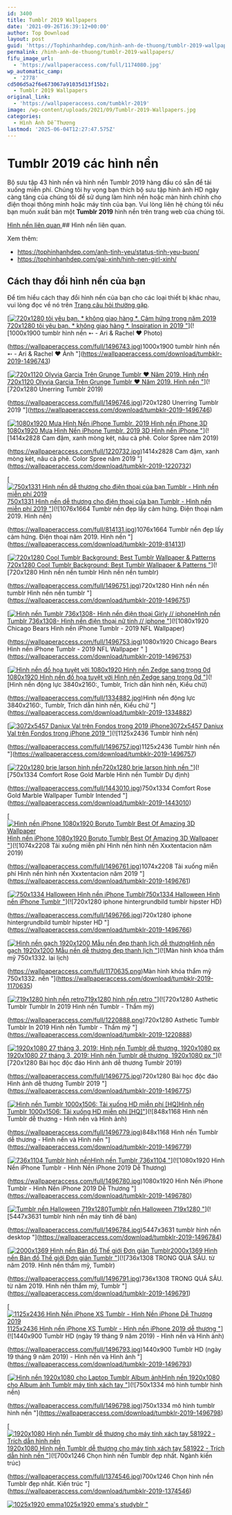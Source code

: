 ```yaml
---
id: 3400
title: Tumblr 2019 Wallpapers
date: '2021-09-26T16:39:12+00:00'
author: Top Download
layout: post
guid: 'https://Tophinhanhdep.com/hinh-anh-de-thuong/tumblr-2019-wallpapers/'
permalink: /hinh-anh-de-thuong/tumblr-2019-wallpapers/
fifu_image_url:
  - 'https://wallpaperaccess.com/full/1174080.jpg'
wp_automatic_camp:
  - '2778'
cd506d5a2f6e673067a91035d13f15b2:
  - Tumblr 2019 Wallpapers
original_link:
  - 'https://wallpaperaccess.com/tumbklr-2019'
image: /wp-content/uploads/2021/09/Tumblr-2019-Wallpapers.jpg
categories:
  - Hình Ảnh Dễ Thương
lastmod: '2025-06-04T12:27:47.575Z'
---
```

# Tumblr 2019 các hình nền

Bộ sưu tập 43 hình nền và hình nền Tumblr 2019 hàng đầu có sẵn để tải xuống miễn phí. Chúng tôi hy vọng bạn thích bộ sưu tập hình ảnh HD ngày càng tăng của chúng tôi để sử dụng làm hình nền hoặc màn hình chính cho điện thoại thông minh hoặc máy tính của bạn. Vui lòng liên hệ chúng tôi nếu bạn muốn xuất bản một **Tumblr 2019** hình nền trên trang web của chúng tôi.

[Hình nền liên quan ](#related) ## Hình nền liên quan.

   
 Xem thêm:

   
- <https://tophinhanhdep.com/anh-tinh-yeu/status-tinh-yeu-buon/>
- <https://tophinhanhdep.com/gai-xinh/hinh-nen-girl-xinh/>

## Cách thay đổi hình nền của bạn

Để tìm hiểu cách thay đổi hình nền của bạn cho các loại thiết bị khác nhau, vui lòng đọc về nó trên [Trang câu hỏi thường gặp](https://tophinhanhdep.com/faq/).

  
[[![720x1280 tôi yêu bạn.  * không giao hàng *.  Cảm hứng trong năm 2019](https://wallpaperaccess.com/full/1174080.jpg)720x1280 tôi yêu bạn. \* không giao hàng \*. Inspiration in 2019 "](https://wallpaperaccess.com/download/tumbklr-2019-1174080)](![1000x1900 tumblr hình nền ➵ - Ari & Rachel ♥ Photo)

(https://wallpaperaccess.com/full/1496743.jpg)1000x1900 tumblr hình nền ➵ - Ari &amp; Rachel ♥ Ảnh "](https://wallpaperaccess.com/download/tumbklr-2019-1496743)

[[![720x1120 Olyvia Garcia Trên Grunge Tumblr ❤ Năm 2019. Hình nền](https://wallpaperaccess.com/full/1205393.jpg)720x1120 Olyvia Garcia Trên Grunge Tumblr ❤ Năm 2019. Hình nền "](https://wallpaperaccess.com/download/tumbklr-2019-1205393)](![720x1280 Unerring Tumblr 2019)

(https://wallpaperaccess.com/full/1496746.jpg)720x1280 Unerring Tumblr 2019 "](https://wallpaperaccess.com/download/tumbklr-2019-1496746)

[[![1080x1920 Mưa Hình Nền iPhone Tumblr.  2019 Hình nền iPhone 3D](https://wallpaperaccess.com/full/1496747.jpg)1080x1920 Mưa Hình Nền iPhone Tumblr. 2019 3D Hình nền iPhone "](https://wallpaperaccess.com/download/tumbklr-2019-1496747)](![1414x2828 Cam đậm, xanh mòng két, nâu cà phê.  Color Spree năm 2019)

(https://wallpaperaccess.com/full/1220732.jpg)1414x2828 Cam đậm, xanh mòng két, nâu cà phê. Color Spree năm 2019 "](https://wallpaperaccess.com/download/tumbklr-2019-1220732)

[[![750x1331 Hình nền dễ thương cho điện thoại của bạn Tumblr - Hình nền miễn phí 2019](https://wallpaperaccess.com/full/1220830.jpg)750x1331 Hình nền dễ thương cho điện thoại của bạn Tumblr - Hình nền miễn phí 2019 "](https://wallpaperaccess.com/download/tumbklr-2019-1220830)](![1076x1664 Tumblr nền đẹp lấy cảm hứng.  Điện thoại năm 2019. Hình nền)

(https://wallpaperaccess.com/full/814131.jpg)1076x1664 Tumblr nền đẹp lấy cảm hứng. Điện thoại năm 2019. Hình nền "](https://wallpaperaccess.com/download/tumbklr-2019-814131)

[[![720x1280 Cool Tumblr Background: Best Tumblr Wallpaper & Patterns](https://wallpaperaccess.com/full/1374469.jpg)720x1280 Cool Tumblr Background: Best Tumblr Wallpaper &amp; Patterns "](https://wallpaperaccess.com/download/tumbklr-2019-1374469)](![720x1280 Hình nền nền tumblr Hình nền nền tumblr)

(https://wallpaperaccess.com/full/1496751.jpg)720x1280 Hình nền nền tumblr Hình nền nền tumblr "](https://wallpaperaccess.com/download/tumbklr-2019-1496751)

[[![Hình nền Tumblr 736x1308- Hình nền điện thoại Girly // iphone](https://wallpaperaccess.com/full/1151545.jpg)Hình nền Tumblr 736x1308- Hình nền điện thoại nữ tính // iphone "](https://wallpaperaccess.com/download/tumbklr-2019-1151545)](![1080x1920 Chicago Bears Hình nền iPhone Tumblr - 2019 NFL Wallpaper)

(https://wallpaperaccess.com/full/1496753.jpg)1080x1920 Chicago Bears Hình nền iPhone Tumblr - 2019 NFL Wallpaper " ](https://wallpaperaccess.com/download/tumbklr-2019-1496753)

[[![Hình nền đồ họa tuyệt vời 1080x1920 Hình nền Zedge sang trọng 0d](https://wallpaperaccess.com/full/1496754.jpg)1080x1920 Hình nền đồ họa tuyệt vời Hình nền Zedge sang trọng 0d "](https://wallpaperaccess.com/download/tumbklr-2019-1496754)](![Hình nền động lực 3840x2160:, Tumblr, Trích dẫn hình nền, Kiểu chữ)

(https://wallpaperaccess.com/full/1334882.jpg)Hình nền động lực 3840x2160:, Tumblr, Trích dẫn hình nền, Kiểu chữ "](https://wallpaperaccess.com/download/tumbklr-2019-1334882)

[[![3072x5457 Daniux Val trên Fondos trong 2019 iPhone](https://wallpaperaccess.com/full/1422643.jpg)3072x5457 Daniux Val trên Fondos trong iPhone 2019 "](https://wallpaperaccess.com/download/tumbklr-2019-1422643)](![1125x2436 Tumblr hình nền)

(https://wallpaperaccess.com/full/1496757.jpg)1125x2436 Tumblr hình nền "](https://wallpaperaccess.com/download/tumbklr-2019-1496757)

[[![720x1280 brie larson hình nền](https://wallpaperaccess.com/full/1496758.jpg)720x1280 brie larson hình nền "](https://wallpaperaccess.com/download/tumbklr-2019-1496758)](![750x1334 Comfort Rose Gold Marble Hình nền Tumblr Dự định)

(https://wallpaperaccess.com/full/1443010.jpg)750x1334 Comfort Rose Gold Marble Wallpaper Tumblr Intended "](https://wallpaperaccess.com/download/tumbklr-2019-1443010)

[[![Hình nền iPhone 1080x1920 Boruto Tumblr Best Of Amazing 3D Wallpaper](https://wallpaperaccess.com/full/1496760.jpg)Hình nền iPhone 1080x1920 Boruto Tumblr Best Of Amazing 3D Wallpaper "](https://wallpaperaccess.com/download/tumbklr-2019-1496760)](![1074x2208 Tải xuống miễn phí Hình nền hình nền Xxxtentacion năm 2019)

(https://wallpaperaccess.com/full/1496761.jpg)1074x2208 Tải xuống miễn phí Hình nền hình nền Xxxtentacion năm 2019 "](https://wallpaperaccess.com/download/tumbklr-2019-1496761)

[[![750x1334 Halloween Hình nền iPhone Tumblr](https://wallpaperaccess.com/full/1496763.png)750x1334 Halloween Hình nền iPhone Tumblr "](https://wallpaperaccess.com/download/tumbklr-2019-1496763)](![720x1280 iphone hintergrundbild tumblr hipster HD)

(https://wallpaperaccess.com/full/1496766.jpg)720x1280 iphone hintergrundbild tumblr hipster HD "](https://wallpaperaccess.com/download/tumbklr-2019-1496766)

[[![Hình nền gạch 1920x1200 Mẫu nền đẹp thanh lịch dễ thương](https://wallpaperaccess.com/full/1162943.jpg)Hình nền gạch 1920x1200 Mẫu nền dễ thương đẹp thanh lịch "](https://wallpaperaccess.com/download/tumbklr-2019-1162943)](![Màn hình khóa thẩm mỹ 750x1332.  lai lịch)

(https://wallpaperaccess.com/full/1170635.png)Màn hình khóa thẩm mỹ 750x1332. nền "](https://wallpaperaccess.com/download/tumbklr-2019-1170635)

[[![719x1280 hình nền retro](https://wallpaperaccess.com/full/1174864.png)719x1280 hình nền retro "](https://wallpaperaccess.com/download/tumbklr-2019-1174864)](![720x1280 Asthetic Tumblr Tumblr In 2019 Hình nền Tumblr - Thẩm mỹ)

(https://wallpaperaccess.com/full/1220888.png)720x1280 Asthetic Tumblr Tumblr In 2019 Hình nền Tumblr - Thẩm mỹ "](https://wallpaperaccess.com/download/tumbklr-2019-1220888)

[[![1920x1080 27 tháng 3, 2019: Hình nền Tumblr dễ thương, 1920x1080 px](https://wallpaperaccess.com/full/1496772.jpg)1920x1080 27 tháng 3, 2019: Hình nền Tumblr dễ thương, 1920x1080 px "](https://wallpaperaccess.com/download/tumbklr-2019-1496772)](![720x1280 Bài học độc đáo Hình ảnh dễ thương Tumblr 2019)

(https://wallpaperaccess.com/full/1496775.jpg)720x1280 Bài học độc đáo Hình ảnh dễ thương Tumblr 2019 "](https://wallpaperaccess.com/download/tumbklr-2019-1496775)

[[![Hình nền Tumblr 1000x1506: Tải xuống HD miễn phí [HQ]](https://wallpaperaccess.com/full/888165.jpg)Hình nền Tumblr 1000x1506: Tải xuống HD miễn phí \[HQ\]"](https://wallpaperaccess.com/download/tumbklr-2019-888165)](![848x1168 Hình nền Tumblr dễ thương - Hình nền và Hình ảnh)

(https://wallpaperaccess.com/full/1496779.jpg)848x1168 Hình nền Tumblr dễ thương - Hình nền và Hình nền "](https://wallpaperaccess.com/download/tumbklr-2019-1496779)

[[![736x1104 Tumblr hình nền](https://wallpaperaccess.com/full/17935.jpg)Hình nền Tumblr 736x1104 "](https://wallpaperaccess.com/download/tumbklr-2019-17935)](![1080x1920 Hình Nền iPhone Tumblr - Hình Nền iPhone 2019 Dễ Thương)

(https://wallpaperaccess.com/full/1496780.jpg)1080x1920 Hình Nền iPhone Tumblr - Hình Nền iPhone 2019 Dễ Thương "](https://wallpaperaccess.com/download/tumbklr-2019-1496780)

[[![Tumblr nền Halloween 719x1280](https://wallpaperaccess.com/full/1496781.png)Tumblr nền Halloween 719x1280 "](https://wallpaperaccess.com/download/tumbklr-2019-1496781)](![5447x3631 tumblr hình nền máy tính để bàn)

(https://wallpaperaccess.com/full/1496784.jpg)5447x3631 tumblr hình nền desktop "](https://wallpaperaccess.com/download/tumbklr-2019-1496784)

[[![2000x1369 Hình nền Bản đồ Thế giới Đơn giản Tumblr](https://wallpaperaccess.com/full/1496786.jpg)2000x1369 Hình nền Bản đồ Thế giới Đơn giản Tumblr "](https://wallpaperaccess.com/download/tumbklr-2019-1496786)](![736x1308 TRONG QUÁ SÂU.  từ năm 2019. Hình nền thẩm mỹ, Tumblr)

(https://wallpaperaccess.com/full/1496791.jpg)736x1308 TRONG QUÁ SÂU. từ năm 2019. Hình nền thẩm mỹ, Tumblr "](https://wallpaperaccess.com/download/tumbklr-2019-1496791)

[[![1125x2436 Hình Nền iPhone XS Tumblr - Hình Nền iPhone Dễ Thương 2019](https://wallpaperaccess.com/full/1496792.jpg)1125x2436 Hình nền iPhone XS Tumblr - Hình nền iPhone 2019 dễ thương "](https://wallpaperaccess.com/download/tumbklr-2019-1496792)](![1440x900 Tumblr HD (ngày 19 tháng 9 năm 2019) - Hình nền và Hình ảnh)

(https://wallpaperaccess.com/full/1496793.jpg)1440x900 Tumblr HD (ngày 19 tháng 9 năm 2019) - Hình nền và Hình ảnh "](https://wallpaperaccess.com/download/tumbklr-2019-1496793)

[[![Hình nền 1920x1080 cho Laptop Tumblr Album ảnh](https://wallpaperaccess.com/full/1496796.jpg)Hình nền 1920x1080 cho Album ảnh Tumblr máy tính xách tay "](https://wallpaperaccess.com/download/tumbklr-2019-1496796)](![750x1334 mô hình tumblr hình nền)

(https://wallpaperaccess.com/full/1496798.jpg)750x1334 mô hình tumblr hình nền "](https://wallpaperaccess.com/download/tumbklr-2019-1496798)

[[![1920x1080 Hình nền Tumblr dễ thương cho máy tính xách tay 581922 - Trích dẫn hình nền](https://wallpaperaccess.com/full/1496799.jpg)1920x1080 Hình nền Tumblr dễ thương cho máy tính xách tay 581922 - Trích dẫn hình nền "](https://wallpaperaccess.com/download/tumbklr-2019-1496799)](![700x1246 Chọn hình nền Tumblr đẹp nhất.  Ngành kiến ​​trúc)

(https://wallpaperaccess.com/full/1374546.jpg)700x1246 Chọn hình nền Tumblr đẹp nhất. Kiến trúc "](https://wallpaperaccess.com/download/tumbklr-2019-1374546)

[![1025x1920 emma](https://wallpaperaccess.com/full/1496803.jpg)1025x1920 emma's studyblr "](https://wallpaperaccess.com/download/tumbklr-2019-1496803)
